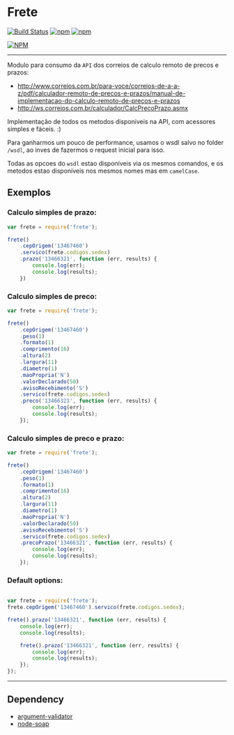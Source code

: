 Frete
===============

[![Build Status](https://travis-ci.org/Deividy/frete.png?branch=master)](https://travis-ci.org/Deividy/frete)
[![npm](https://img.shields.io/npm/v/npm.svg)](https://github.com/Deividy/frete)
[![npm](https://img.shields.io/npm/l/express.svg)](https://github.com/Deividy/frete)

[![NPM](https://nodei.co/npm/frete.png?mini=true)](https://nodei.co/npm/frete)

---

Modulo para consumo da `API` dos correios de calculo remoto de precos e prazos:
- http://www.correios.com.br/para-voce/correios-de-a-a-z/pdf/calculador-remoto-de-precos-e-prazos/manual-de-implementacao-do-calculo-remoto-de-precos-e-prazos
- http://ws.correios.com.br/calculador/CalcPrecoPrazo.asmx


Implementação  de todos os metodos disponiveis na API, com acessores simples e fáceis. :)

Para ganharmos um pouco de performance, usamos o wsdl salvo no folder `/wsdl`, ao inves de fazermos o request inicial para isso.


Todas as opcoes do `wsdl` estao disponíveis via os mesmos comandos, e os metodos estao disponíveis nos mesmos nomes mas em `camelCase`.

## Exemplos

### Calculo simples de prazo:

```javascript
var frete = require('frete');

frete()
    .cepOrigem('13467460')
    .servico(frete.codigos.sedex)
    .prazo('13466321', function (err, results) {
        console.log(err);
        console.log(results);
    })

```

### Calculo simples de preco:
```javascript
var frete = require('frete');

frete()
    .cepOrigem('13467460')
    .peso(1)
    .formato(1)
    .comprimento(16)
    .altura(2)
    .largura(11)
    .diametro(1)
    .maoPropria('N')
    .valorDeclarado(50)
    .avisoRecebimento('S')
    .servico(frete.codigos.sedex)
    .preco('13466321', function (err, results) {
        console.log(err);
        console.log(results);
    });
```

### Calculo simples de preco e prazo:
```javascript
var frete = require('frete');

frete()
    .cepOrigem('13467460')
    .peso(1)
    .formato(1)
    .comprimento(16)
    .altura(2)
    .largura(11)
    .diametro(1)
    .maoPropria('N')
    .valorDeclarado(50)
    .avisoRecebimento('S')
    .servico(frete.codigos.sedex)
    .precoPrazo('13466321', function (err, results) {
        console.log(err);
        console.log(results);
    });
```

### Default options:
```javascript

var frete = require('frete');
frete.cepOrigem('13467460').servico(frete.codigos.sedex);

frete().prazo('13466321', function (err, results) {
    console.log(err);
    console.log(results);

    frete().prazo('13466321', function (err, results) {
        console.log(err);
        console.log(results);
    });
});

```

---

## Dependency
- [argument-validator](https://github.com/Deividy/argument-validator)
- [node-soap](https://github.com/vpulim/node-soap)

